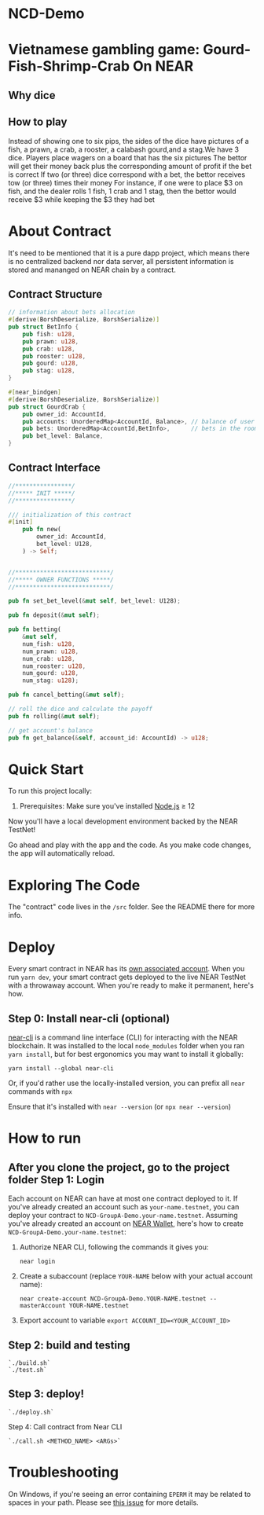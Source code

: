 NCD-Demo
==================

Vietnamese gambling game: 
Gourd-Fish-Shrimp-Crab On NEAR
====================

## Why dice


## How to play

Instead of showing one to six pips, the sides of the dice have pictures of a fish, a prawn, a crab, a rooster, a calabash gourd,and a stag.We have 3 dice.
Players place wagers on a board that has the six pictures
The bettor will get their money back plus the corresponding amount of profit if the bet is correct
If two (or three) dice correspond with a bet, the bettor receives tow (or three) times their money
For instance, if one were to place $3 on fish, and the dealer rolls 1 fish, 1 crab and 1 stag, then the bettor would receive $3 while keeping the $3 they had bet


About Contract
====================
It's need to be mentioned that it is a pure dapp project, which means there is no centralized backend nor data server, all persistent information is stored and mananged on NEAR chain by a contract.

## Contract Structure

```rust
// information about bets allocation
#[derive(BorshDeserialize, BorshSerialize)]
pub struct BetInfo {
    pub fish: u128, 
    pub prawn: u128, 
    pub crab: u128, 
    pub rooster: u128, 
    pub gourd: u128, 
    pub stag: u128,
}

#[near_bindgen]
#[derive(BorshDeserialize, BorshSerialize)]
pub struct GourdCrab {
    pub owner_id: AccountId,
    pub accounts: UnorderedMap<AccountId, Balance>, // balance of user
    pub bets: UnorderedMap<AccountId,BetInfo>,      // bets in the room
    pub bet_level: Balance, 
}
```

## Contract Interface


```rust
//****************/
//***** INIT *****/
//****************/

/// initialization of this contract
#[init]
    pub fn new(
        owner_id: AccountId,
        bet_level: U128, 
    ) -> Self;


//***************************/
//***** OWNER FUNCTIONS *****/
//***************************/

pub fn set_bet_level(&mut self, bet_level: U128);

pub fn deposit(&mut self); 

pub fn betting(
    &mut self, 
    num_fish: u128, 
    num_prawn: u128,
    num_crab: u128,
    num_rooster: u128, 
    num_gourd: u128,
    num_stag: u128);

pub fn cancel_betting(&mut self);

// roll the dice and calculate the payoff
pub fn rolling(&mut self);

// get account's balance
pub fn get_balance(&self, account_id: AccountId) -> u128;

```

Quick Start
===========

To run this project locally:

1. Prerequisites: Make sure you've installed [Node.js] ≥ 12

Now you'll have a local development environment backed by the NEAR TestNet!

Go ahead and play with the app and the code. As you make code changes, the app will automatically reload.


Exploring The Code
==================

The "contract" code lives in the `/src` folder. See the README there for more info.

Deploy
======

Every smart contract in NEAR has its [own associated account][NEAR accounts]. When you run `yarn dev`, your smart contract gets deployed to the live NEAR TestNet with a throwaway account. When you're ready to make it permanent, here's how.


Step 0: Install near-cli (optional)
-------------------------------------

[near-cli] is a command line interface (CLI) for interacting with the NEAR blockchain. It was installed to the local `node_modules` folder when you ran `yarn install`, but for best ergonomics you may want to install it globally:

    yarn install --global near-cli

Or, if you'd rather use the locally-installed version, you can prefix all `near` commands with `npx`

Ensure that it's installed with `near --version` (or `npx near --version`)

How to run
==========
After you clone the project, go to the project folder
Step 1: Login
-------------

Each account on NEAR can have at most one contract deployed to it. If you've already created an account such as `your-name.testnet`, you can deploy your contract to `NCD-GroupA-Demo.your-name.testnet`. Assuming you've already created an account on [NEAR Wallet], here's how to create `NCD-GroupA-Demo.your-name.testnet`:

1. Authorize NEAR CLI, following the commands it gives you:

      `near login`

2. Create a subaccount (replace `YOUR-NAME` below with your actual account name):

      `near create-account NCD-GroupA-Demo.YOUR-NAME.testnet --masterAccount YOUR-NAME.testnet`

3. Export account to variable
      `export ACCOUNT_ID=<YOUR_ACCOUNT_ID>`

Step 2: build and testing
---------------------------------

    `./build.sh`
    `./test.sh`


Step 3: deploy!
---------------

    `./deploy.sh`

Step 4: Call contract from Near CLI

    `./call.sh <METHOD_NAME> <ARGs>`

Troubleshooting
===============

On Windows, if you're seeing an error containing `EPERM` it may be related to spaces in your path. Please see [this issue](https://github.com/zkat/npx/issues/209) for more details.


  [Vue]: https://vuejs.org/
  [create-near-app]: https://github.com/near/create-near-app
  [Node.js]: https://nodejs.org/en/download/package-manager/
  [jest]: https://jestjs.io/
  [NEAR accounts]: https://docs.near.org/docs/concepts/account
  [NEAR Wallet]: https://wallet.testnet.near.org/
  [near-cli]: https://github.com/near/near-cli
  [gh-pages]: https://github.com/tschaub/gh-pages
